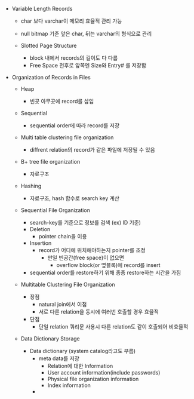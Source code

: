 - Variable Length Records
	- char 보다 varchar이 메모리 효율적 관리 가능
	- null bitmap 기준 앞은 char, 뒤는 varchar의 형식으로 관리
	
	- Slotted Page Structure
		- block 내에서 records의 길이도 다 다름
		- Free Space 전후로 앞쪽엔 Size와 Entry# 를 저장함
	
- Organization of Records in Files
	- Heap
		- 빈곳 아무곳에 record를 삽입
	- Sequential
		- sequential order에 따라 record를 저장
	- Multi table clustering file organization
		- diffrent relation의 record가 같은 파일에 저장될 수 있음
	- B+ tree file organization
		- 자료구조
	- Hashing
		- 자료구조, hash 함수로 search key 계산
	
	- Sequential File Organization
		- search-key를 기준으로 정보를 검색 (ex) ID 기준)
		- Deletion
			- pointer chain을 이용
		- Insertion
			- record가 어디에 위치해야하는지 pointer를 조정
				- 만일 빈공간(free space)이 없으면
					- overflow block(or 옆블록)에 record를 insert
		- sequential order를 restore하기 위해 종종 restore하는 시간을 가짐
	- Multitable Clustering File Organization
		- 장점
			- natural join에서 이점
			- 서로 다른 relation을 동시에 여러번 호출할 경우 효율적
		- 단점
			- 단일 relation 쿼리문 사용시 다른 relation도 같이 호출되어 비효율적
	- Data Dictionary Storage
		- Data dictionary (system catalog라고도 부름)
			- meta data를 저장
				- Relation에 대한 Information
				- User account information(include passwords)
				- Physical file organization information
				- Index information
			- 